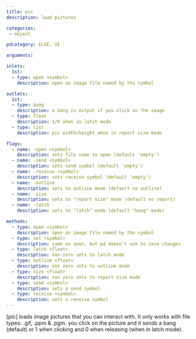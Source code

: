 ```yaml
---
title: pic
description: load pictures

categories:
 - object

pdcategory: ELSE, UI

arguments:

inlets:
  1st:
  - type: open <symbol>
    description: open an image file named by the symbol

outlets:
  1st:
  - type: bang
    description: a bang is output if you click on the image
  - type: float
    description: 1/0 when in latch mode
  - type: list
    description: pic width/height when in report size mode

flags:
  - name: -open <symbol>
    description: sets file name to open (default 'empty')
  - name: -send <symbol>
    description: sets send symbol (default 'empty')
  - name: -receive <symbol>
    description: sets receive symbol (default 'empty')
  - name: -outline
    description: sets to outline mode (default no outline)
  - name: -size
    description: sets to "report size" mode (default no report)
  - name: -latch
    description: sets to "latch" mode (default "bang" mode)

methods:
  - type: open <symbol>
    description: open an image file named by the symbol
  - type: set <symbol>
    description: same as open, but pd doesn't ask to save changes
  - type: latch <float>
    description: non-zero sets to latch mode
  - type: outline <float>
    description: non zero sets to outline mode
  - type: size <float>
    description: non zero sets to report size mode
  - type: send <symbol>
    description: sets a send symbol
  - type: receive <symbol>
    description: sets a receive symbol
---
```


[pic] loads image pictures that you can interact with. It only works with file types: .gif, .ppm & .pgm. you click on the picture and it sends a bang (default) or 1 when clicking and 0 when releasing (when in latch mode).

